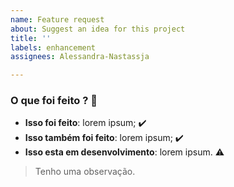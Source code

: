 ```yaml
---
name: Feature request
about: Suggest an idea for this project
title: ''
labels: enhancement
assignees: Alessandra-Nastassja

---
```


### O que foi feito ? 🚀

- **Isso foi feito**: lorem ipsum; :heavy_check_mark:
- **Isso também foi feito**: lorem ipsum; :heavy_check_mark:
- **Isso esta em desenvolvimento**: lorem ipsum. :warning:

> Tenho uma observação.
